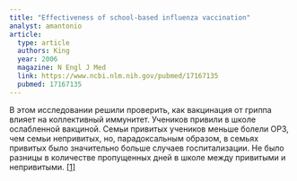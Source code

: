 ```yaml
---
title: "Effectiveness of school-based influenza vaccination"
analyst: amantonio
article:
  type: article
  authors: King
  year: 2006
  magazine: N Engl J Med
  link: https://www.ncbi.nlm.nih.gov/pubmed/17167135
  pubmed: 17167135
---
```


В этом исследовании решили проверить, как вакцинация от гриппа влияет на коллективный иммунитет.
Учеников привили в школе ослабленной вакциной. Семьи привитых учеников меньше болели ОРЗ, чем семьи непривитых, но, парадоксальным образом, в семьях привитых было значительно больше случаев госпитализации.
Не было разницы в количестве пропущенных дней в школе между привитыми и непривитыми. [[1]](https://www.ncbi.nlm.nih.gov/pmc/articles/PMC5410714)

